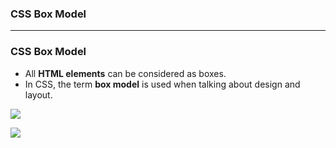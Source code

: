 ### CSS Box Model

-----------------------------------------------------------------------

### CSS Box Model

* All **HTML elements** can be considered as boxes. 
* In CSS, the term **box model** is used when talking about design and layout.

![](https://github.com/leminhtuan2015/Today-I-Learn/blob/master/frontend/CSS/css_box_model.png)

![](https://github.com/leminhtuan2015/Today-I-Learn/blob/master/frontend/CSS/css_box_model_1.png)

